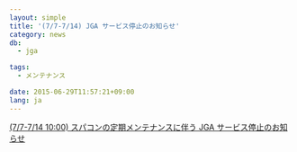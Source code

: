 ```yaml
---
layout: simple
title: '(7/7-7/14) JGA サービス停止のお知らせ'
category: news
db:
  - jga

tags:
  - メンテナンス

date: 2015-06-29T11:57:21+09:00
lang: ja
---
```


<a href="/news/ja/2015-06-29_2.html">(7/7-7/14 10:00) スパコンの定期メンテナンスに伴う JGA サービス停止のお知らせ</a>

